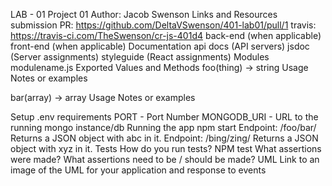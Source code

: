 LAB - 01
Project 01
Author: Jacob Swenson
Links and Resources
submission PR: https://github.com/DeltaVSwenson/401-lab01/pull/1
travis: https://travis-ci.com/TheSwenson/cr-js-401d4
back-end (when applicable)
front-end (when applicable)
Documentation
api docs (API servers)
jsdoc (Server assignments)
styleguide (React assignments)
Modules
modulename.js
Exported Values and Methods
foo(thing) -> string
Usage Notes or examples

bar(array) -> array
Usage Notes or examples

Setup
.env requirements
PORT - Port Number
MONGODB_URI - URL to the running mongo instance/db
Running the app
npm start
Endpoint: /foo/bar/
Returns a JSON object with abc in it.
Endpoint: /bing/zing/
Returns a JSON object with xyz in it.
Tests
How do you run tests?
    NPM test 
What assertions were made?
What assertions need to be / should be made?
UML
Link to an image of the UML for your application and response to events
